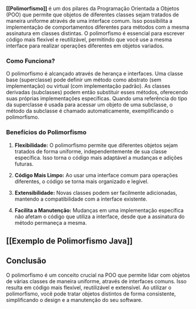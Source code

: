 **[[Polimorfismo]]** é um dos pilares da Programação Orientada a Objetos (POO) que permite que objetos de diferentes classes sejam tratados de maneira uniforme através de uma interface comum. Isso possibilita a implementação de comportamentos diferentes para métodos com a mesma assinatura em classes distintas. O polimorfismo é essencial para escrever código mais flexível e reutilizável, permitindo que você use a mesma interface para realizar operações diferentes em objetos variados.

### Como Funciona?

O polimorfismo é alcançado através de herança e interfaces. Uma classe base (superclasse) pode definir um método como abstrato (sem implementação) ou virtual (com implementação padrão). As classes derivadas (subclasses) podem então substituir esses métodos, oferecendo suas próprias implementações específicas. Quando uma referência do tipo da superclasse é usada para acessar um objeto de uma subclasse, o método da subclasse é chamado automaticamente, exemplificando o polimorfismo.

### Benefícios do Polimorfismo

1. **Flexibilidade:** O polimorfismo permite que diferentes objetos sejam tratados de forma uniforme, independentemente de sua classe específica. Isso torna o código mais adaptável a mudanças e adições futuras.
    
2. **Código Mais Limpo:** Ao usar uma interface comum para operações diferentes, o código se torna mais organizado e legível.
    
3. **Extensibilidade:** Novas classes podem ser facilmente adicionadas, mantendo a compatibilidade com a interface existente.
    
4. **Facilita a Manutenção:** Mudanças em uma implementação específica não afetam o código que utiliza a interface, desde que a assinatura do método permaneça a mesma.

## [[Exemplo de Polimorfismo Java]]

## Conclusão

O polimorfismo é um conceito crucial na POO que permite lidar com objetos de várias classes de maneira uniforme, através de interfaces comuns. Isso resulta em código mais flexível, reutilizável e extensível. Ao utilizar o polimorfismo, você pode tratar objetos distintos de forma consistente, simplificando o design e a manutenção do seu software.